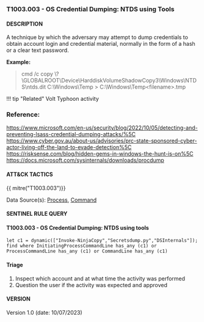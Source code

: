 ### T1003.003 - OS Credential Dumping: NTDS using Tools

#### DESCRIPTION

A technique by which the adversary may attempt to dump credentials to obtain account login and credential material, normally in the form of a hash or a clear text password.

**Example:**

> cmd /c copy \\?\\GLOBALROOT\\Device\\HarddiskVolumeShadowCopy3\\Windows\\NTDS\\ntds.dit C:\\Windows\\Temp > C:\\Windows\\Temp\<filename>.tmp

!!! tip "Related"
    Volt Typhoon activity

### Reference:

https://www.microsoft.com/en-us/security/blog/2022/10/05/detecting-and-preventing-lsass-credential-dumping-attacks/%5C
https://www.cyber.gov.au/about-us/advisories/prc-state-sponsored-cyber-actor-living-off-the-land-to-evade-detection%5C
https://risksense.com/blog/hidden-gems-in-windows-the-hunt-is-on%5C
https://docs.microsoft.com/sysinternals/downloads/procdump

#### ATT&CK TACTICS

{{ mitre("T1003.003")}}

Data Source(s): [Process](https://attack.mitre.org/datasources/DS0009/), [Command](https://attack.mitre.org/datasources/DS0017/)

#### SENTINEL RULE QUERY<br>

#### T1003.003 - OS Credential Dumping: NTDS using tools

```
let c1 = dynamic(["Invoke-NinjaCopy","Secretsdump.py","DSInternals"]);
find where InitiatingProcessCommandLine has_any (c1) or ProcessCommandLine has_any (c1) or CommandLine has_any (c1) 
```

#### Triage

1. Inspect which account and at what time the activity was performed
1. Question the user if the activity was expected and approved

#### VERSION

Version 1.0 (date: 10/07/2023)
